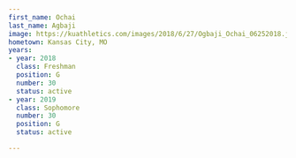 ```yaml
---
first_name: Ochai
last_name: Agbaji
image: https://kuathletics.com/images/2018/6/27/Ogbaji_Ochai_06252018.jpg?width=182&height=250&mode=crop&anchor=topcenter
hometown: Kansas City, MO
years:
- year: 2018
  class: Freshman
  position: G
  number: 30
  status: active
- year: 2019
  class: Sophomore
  number: 30
  position: G
  status: active

---
```

